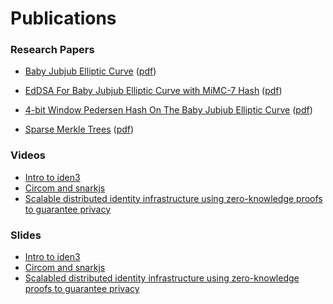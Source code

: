 # Publications

### Research Papers

- [Baby Jubjub Elliptic Curve](https://github.com/iden3/iden3-docs/blob/master/source/iden3_repos/research/publications/zkproof-standards-workshop-2/baby-jubjub/baby-jubjub.rst) ([pdf](publications/pdfs/Baby-Jubjub.pdf ':ignore'))
- [EdDSA For Baby Jubjub Elliptic Curve with MiMC-7 Hash](https://github.com/iden3/iden3-docs/blob/master/source/iden3_repos/research/publications/zkproof-standards-workshop-2/ed-dsa/ed-dsa.rst) ([pdf](publications/pdfs/Ed-DSA.pdf ':ignore'))
- [4-bit Window Pedersen Hash On The Baby Jubjub Elliptic Curve](https://github.com/iden3/iden3-docs/blob/master/source/iden3_repos/research/publications/zkproof-standards-workshop-2/pedersen-hash/pedersen.rst) ([pdf](publications/pdfs/Pedersen-Hash.pdf ':ignore'))

- [Sparse Merkle Trees](https://github.com/iden3/iden3-docs/blob/master/source/iden3_repos/research/publications/zkproof-standards-workshop-2/merkle-tree/merkle-tree.rst) ([pdf](publications/pdfs/Merkle-Tree.pdf ':ignore'))


### Videos

- [Intro to iden3](https://www.youtube.com/watch?v=YzUSaCSzPaM)
- [Circom and snarkjs](https://www.youtube.com/watch?v=-9TJa1hVsKA)
- [Scalable distributed identity infrastructure using zero-knowledge proofs to guarantee privacy](https://www.youtube.com/watch?v=VFD2Z_mlSbM)


### Slides

- [Intro to iden3](https://github.com/iden3/iden3-docs/blob/master/source/docs/iden3_ethcc_presentation.pdf)
- [Circom and snarkjs](https://github.com/iden3/iden3-docs/blob/master/source/docs/circom_and_snarkJS.pdf)
- [Scalabled distributed identity infrastructure using zero-knowledge proofs to guarantee privacy](https://slideslive.com/38911825/iden3-scalable-distributed-identity-infrastructure-using-zeroknowledge-proofs-to-guarantee-privac)



